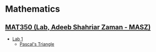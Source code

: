 # Mathematics

## [MAT350 (Lab, Adeeb Shahriar Zaman - MASZ)](MAT350%20-%20Mathematics%20Lab%20II%20-%20MASZ/)

- [Lab 1](MAT350%20-%20Mathematics%20Lab%20II%20-%20MASZ/Lab%201)
  - [Pascal's Triangle](MAT350%20-%20Mathematics%20Lab%20II%20-%20MASZ/Lab%201/assignment.f90)
